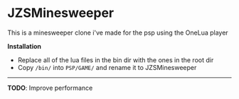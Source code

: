 JZSMinesweeper
==============

This is a minesweeper clone i've made for the psp using the OneLua player


**Installation**
  - Replace all of the lua files in the bin dir with the ones in the root dir
  - Copy ``/bin/`` into ``PSP/GAME/`` and rename it to JZSMinesweeper
---
**TODO**: Improve performance
